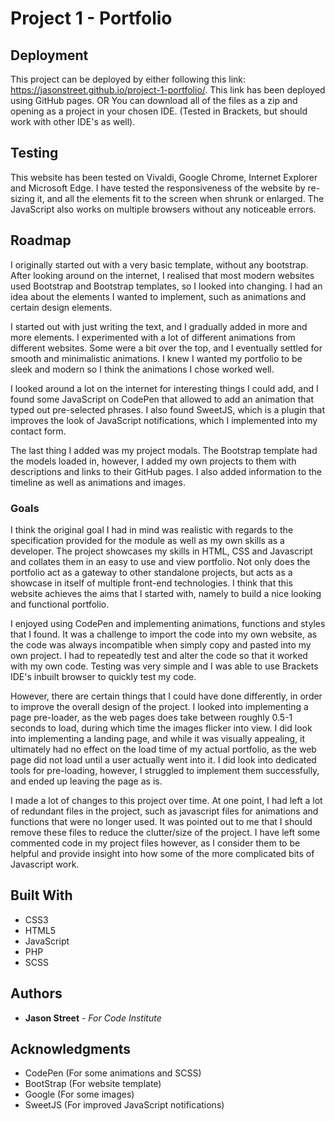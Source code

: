# Project 1 - Portfolio


## Deployment

This project can be deployed by either following this link: https://jasonstreet.github.io/project-1-portfolio/. This link has been deployed using GitHub pages.
OR
You can download all of the files as a zip and opening as a project in your chosen IDE. (Tested in Brackets, but should work with other IDE's as well).

## Testing

This website has been tested on Vivaldi, Google Chrome, Internet Explorer and Microsoft Edge. I have tested the responsiveness of the website by re-sizing it, and all the elements fit to the screen when shrunk or enlarged. The JavaScript also works on multiple browsers without any noticeable errors.

## Roadmap

I originally started out with a very basic template, without any bootstrap. After looking around on the internet, I realised that most modern websites used Bootstrap and Bootstrap templates, so I looked into changing. I had an idea about the elements I wanted to implement, such as animations and certain design elements.

I started out with just writing the text, and I gradually added in more and more elements. I experimented with a lot of different animations from different websites. Some were a bit over the top, and I eventually settled for smooth and minimalistic animations. I knew I wanted my portfolio to be sleek and modern so I think the animations I chose worked well. 

I looked around a lot on the internet for interesting things I could add, and I found some JavaScript on CodePen that allowed to add an animation that typed out pre-selected phrases. I also found SweetJS, which is a plugin that improves the look of JavaScript notifications, which I implemented into my contact form.

The last thing I added was my project modals. The Bootstrap template had the models loaded in, however, I added my own projects to them with descriptions and links to their GitHub pages. I also added information to the timeline as well as animations and images.

### Goals

I think the original goal I had in mind was realistic with regards to the specification provided for the module as well as my own skills as a developer. The project showcases my skills in HTML, CSS and Javascript and collates them in an easy to use and view portfolio. Not only does the portfolio act as a gateway to other standalone projects, but acts as a showcase in itself of multiple front-end technologies. I think that this website achieves the aims that I started with, namely to build a nice looking and functional portfolio.

I enjoyed using CodePen and implementing animations, functions and styles that I found. It was a challenge to import the code into my own website, as the code was always incompatible when simply copy and pasted into my own project. I had to repeatedly test and alter the code so that it worked with my own code. Testing was very simple and I was able to use Brackets IDE's inbuilt browser to quickly test my code.

However, there are certain things that I could have done differently, in order to improve the overall design of the project. I looked into implementing a page pre-loader, as the web pages does take between roughly 0.5-1 seconds to load, during which time the images flicker into view. I did look into implementing a landing page, and while it was visually appealing, it ultimately had no effect on the load time of my actual portfolio, as the web page did not load until a user actually went into it. I did look into dedicated tools for pre-loading, however, I struggled to implement them successfully, and ended up leaving the page as is.

I made a lot of changes to this project over time. At one point, I had left a lot of redundant files in the project, such as javascript files for animations and functions that were no longer used. It was pointed out to me that I should remove these files to reduce the clutter/size of the project. I have left some commented code in my project files however, as I consider them to be helpful and provide insight into how some of the more complicated bits of Javascript work.

## Built With

* CSS3
* HTML5
* JavaScript
* PHP
* SCSS

## Authors

* **Jason Street** - *For Code Institute*

## Acknowledgments

* CodePen (For some animations and SCSS)
* BootStrap (For website template)
* Google (For some images)
* SweetJS (For improved JavaScript notifications)
